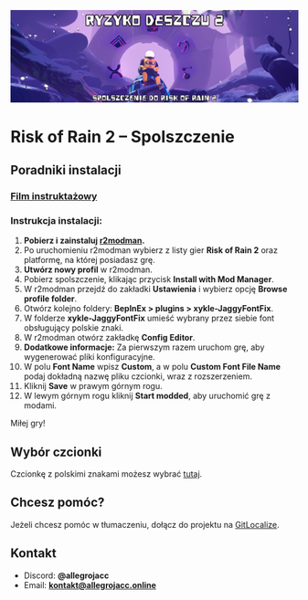 ![Logo](https://raw.githubusercontent.com/allegrojacc/Risk-of-Rain-2-PL/main/ryzyko-deszczu.png)

# Risk of Rain 2 – Spolszczenie

## Poradniki instalacji

### [Film instruktażowy](https://youtu.be/kW7Dgq1DKwQ)

### Instrukcja instalacji:

1. **Pobierz i zainstaluj [r2modman](https://thunderstore.io/package/ebkr/r2modman/).**
2. Po uruchomieniu r2modman wybierz z listy gier **Risk of Rain 2** oraz platformę, na której posiadasz grę.
3. **Utwórz nowy profil** w r2modman.
4. Pobierz spolszczenie, klikając przycisk **Install with Mod Manager**.
5. W r2modman przejdź do zakładki **Ustawienia** i wybierz opcję **Browse profile folder**.
6. Otwórz kolejno foldery: **BepInEx > plugins > xykle-JaggyFontFix**.
7. W folderze **xykle-JaggyFontFix** umieść wybrany przez siebie font obsługujący polskie znaki.
8. W r2modman otwórz zakładkę **Config Editor**.
9. **Dodatkowe informacje:** Za pierwszym razem uruchom grę, aby wygenerować pliki konfiguracyjne.
10. W polu **Font Name** wpisz **Custom**, a w polu **Custom Font File Name** podaj dokładną nazwę pliku czcionki, wraz z rozszerzeniem.
11. Kliknij **Save** w prawym górnym rogu.
12. W lewym górnym rogu kliknij **Start modded**, aby uruchomić grę z modami.

Miłej gry!

## Wybór czcionki

Czcionkę z polskimi znakami możesz wybrać [tutaj](https://fonts.google.com/?lang=pl_Latn).

## Chcesz pomóc?

Jeżeli chcesz pomóc w tłumaczeniu, dołącz do projektu na [GitLocalize](https://gitlocalize.com/repo/9490/).

## Kontakt

* Discord: **@allegrojacc**
* Email: **kontakt@allegrojacc.online**
